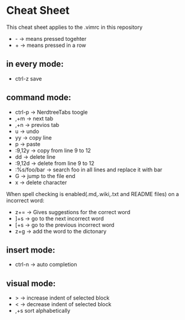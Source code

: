 # Cheat Sheet

This cheat sheet applies to the .vimrc in this repository

- \- -> means pressed togehter
- \+ -> means pressed in a row

## in every mode:
- ctrl-z save

## command mode:
- ctrl-p -> NerdtreeTabs toogle
- ,+m -> next tab
- ,+n -> previos tab
- u -> undo
- yy -> copy line
- p -> paste
- :9,12y -> copy from line 9 to 12
- dd -> delete line
- :9,12d -> delete from line 9 to 12
- :%s/foo/bar -> search foo in all lines and replace it with bar
- G -> jump to the file end
- x -> delete character

When spell checking is enabled(.md,.wiki,.txt and README files) on a incorrect word:
- z+= -> Gives suggestions for the correct word
- ]+s -> go to the next incorrect word
- [+s -> go to the previous incorrect word
- z+g -> add the word to the dictonary

## insert mode:
- ctrl-n -> auto completion

## visual mode:
- \> -> increase indent of selected block
- < -> decrease indent of selected block
- ,+s sort alphabetically
